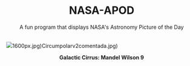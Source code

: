 <div align="center">
  <h1>
    NASA-APOD
  </h1>
</div>
  
<div align="center">
  A fun program that displays NASA's Astronomy Picture of the Day
</div>

<br>

![](https://apod.nasa.gov/apod/image/2307/MandelWilson9_GabrielRodriguesSantos_APOD.jpg)1600px.jpg)Circumpolarv2comentada.jpg)

<p align = "center">
  <b>Galactic Cirrus: Mandel Wilson 9</b>
</p>
